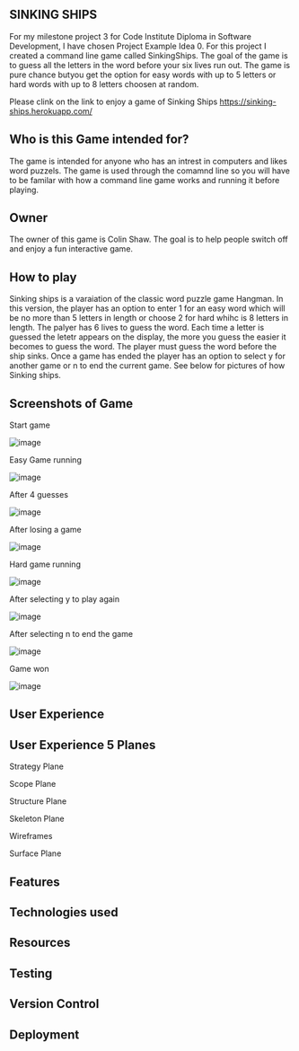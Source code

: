 SINKING SHIPS
--
For my milestone project 3 for Code Institute Diploma in Software Development, I have chosen Project Example Idea 0. For this project I created a command line game called SinkingShips. The goal of the game is to guess all the letters in the word before your six lives run out. The game is pure chance butyou get the option for easy words with up to 5 letters or hard words with up to 8 letters choosen at random. 

Please clink on the link to enjoy a game of Sinking Ships https://sinking-ships.herokuapp.com/

Who is this Game intended for?
--

The game is intended for anyone who has an intrest in computers and likes word puzzels. The game is used through the comamnd line so you will have to be familar with how a command line game works and running it before playing.

Owner
--
The owner of this game is Colin Shaw. The goal is to help people switch off and enjoy a fun interactive game.

How to play
--
Sinking ships is a varaiation of the classic word puzzle game Hangman. In this version, the player has an option to enter 1 for an easy word which will be no more than 5 letters in length or choose 2 for hard whihc is 8 letters in length. The palyer has 6 lives to guess the word. Each time a letter is guessed the letetr appears on the display, the more you guess the easier it becomes to guess the word. The player must guess the word before the ship sinks. Once a game has ended the player has an option to select y for another game or n to end the current game. See below for pictures of how Sinking ships. 

Screenshots of Game
--

Start game

![image](https://user-images.githubusercontent.com/56481190/163455314-55c5d16b-039d-491c-a247-56bf0a0a464a.png)


Easy Game running 

![image](https://user-images.githubusercontent.com/56481190/163455899-f2f383f4-5537-4011-b632-369acf2c9d09.png)


After 4 guesses

![image](https://user-images.githubusercontent.com/56481190/163456084-f27b7a24-9299-4f28-b61d-4007f65b8555.png)


After losing a game 

![image](https://user-images.githubusercontent.com/56481190/163456219-fe18f86d-4919-4eb0-9eb3-e63b5a52f6dc.png)


Hard game running 

![image](https://user-images.githubusercontent.com/56481190/163456740-769660e9-55d5-484b-9199-4e9c74cce274.png)


After selecting y to play again

![image](https://user-images.githubusercontent.com/56481190/163456407-3482f2f8-081c-47ae-82f3-bd64ce3e0b0f.png)


After selecting n to end the game

![image](https://user-images.githubusercontent.com/56481190/163456584-8a796352-00f7-4d02-879c-9a8d8694c584.png)


Game won 

![image](https://user-images.githubusercontent.com/56481190/163457035-495013ae-9c57-4906-a8ae-02f1dfa73fc2.png)


User Experience
--

User Experience 5 Planes
--

Strategy Plane

Scope Plane

Structure Plane

Skeleton Plane

Wireframes

Surface Plane

Features
--

Technologies used
--

Resources
--

Testing
--

Version Control
--

Deployment
--

